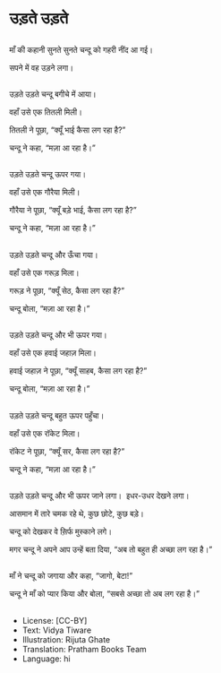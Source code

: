 # उड़ते उड़ते

##
माँ की कहानी सुनते सुनते चन्दू को गहरी नींद आ गई। 

सपने में वह उड़ने लगा। 

##
उड़ते उड़ते चन्दू बगीचे में आया। 

वहाँ उसे एक तितली मिली। 

तितली ने पूछा, “क्यूँ भाई कैसा लग रहा है?” 

चन्दू ने कहा, “मज़ा आ रहा है।” 

##
उड़ते उड़ते चन्दू ऊपर गया। 

वहाँ उसे एक गौरैया मिली। 

गौरैया ने पूछा, “क्यूँ बड़े भाई, कैसा लग रहा है?” 

चन्दू ने कहा, “मज़ा आ रहा है।” 

##
उड़ते उड़ते चन्दू और ऊँचा गया। 

वहाँ उसे एक गरूड़ मिला। 

गरूड़ ने पूछा, “क्यूँ सेठ, कैसा लग रहा है?” 

चन्दू बोला, “मज़ा आ रहा है।” 

##
उड़ते उड़ते चन्दू और भी ऊपर गया। 

वहाँ उसे एक हवाई जहाज़ मिला। 

हवाई जहाज़ ने पूछा, “क्यूँ साहब, कैसा लग रहा है?” 

चन्दू बोला, “मज़ा आ रहा है।” 

##
उड़ते उड़ते चन्दू बहुत ऊपर पहुँचा। 

वहाँ उसे एक रॉकेट मिला। 

रॉकेट ने पूछा, “क्यूँ सर, कैसा लग रहा है?” 

चन्दू ने कहा, “मज़ा आ रहा है।” 

##
उड़ते उड़ते चन्दू और भी ऊपर जाने लगा।  इधर-उधर देखने लगा। 

आसमान में तारे चमक रहे थे, कुछ छोटे, कुछ बड़े। 

चन्दू को देखकर वे स़िर्फ मुस्काने लगे। 

मगर चन्दू ने अपने आप उन्हें बता दिया, “अब तो बहुत ही अच्छा लग रहा है।” 

##
माँ ने चन्दू को जगाया और कहा, “जागो, बेटा!” 

चन्दू ने माँ को प्यार किया और बोला, “सबसे अच्छा तो अब लग रहा है।” 

##
* License: [CC-BY]
* Text: Vidya Tiware
* Illustration: Rijuta Ghate
* Translation: Pratham Books Team
* Language: hi
